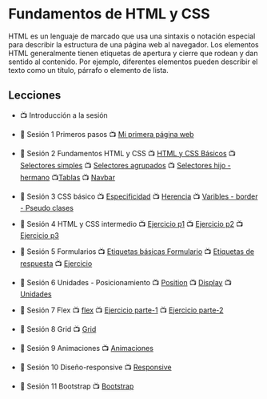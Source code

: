 # Fundamentos de HTML y CSS

HTML es un lenguaje de marcado que usa una sintaxis o notación especial para describir la estructura de una página web al navegador. Los elementos HTML generalmente tienen etiquetas de apertura y cierre que rodean y dan sentido al contenido. Por ejemplo, diferentes elementos pueden describir el texto como un título, párrafo o elemento de lista.

## Lecciones
- :tv: Introducción a la sesión
- :notebook: Sesión 1 Primeros pasos :tv: <a href="https://www.loom.com/share/1f0bbf7b765e4158b601e43f1368d632" target="_blank">Mi primera página web</a>

- :notebook: Sesión 2 Fundamentos HTML y CSS 
:tv: <a href="https://www.loom.com/share/2e7792bb7bf94eee94777aec4f91fa4f" target="_blank">HTML y CSS Básicos</a>
:tv: <a href="https://www.loom.com/share/03758aadbf9d4af5b02f85f8aeaef602" target="_blank">Selectores simples</a>
:tv: <a href="https://www.loom.com/share/7a3cc01083c04254bc33443971ded380" target="_blank">Selectores agrupados</a>
:tv: <a href="https://www.loom.com/share/a52e9b9f851441399ebe5aa1a0d634f1" target="_blank">Selectores hijo - hermano</a>                                                     :tv:<a href="https://www.loom.com/share/a903e828e5d5458e88796c70f9142660" target="_black">Tablas</a>
:tv: <a href="https://www.loom.com/share/18dc06e372a443dba8b5fa8dc557f76d" target="_blank">Navbar</a>

- :notebook: Sesión 3 CSS básico 
:tv: <a href="https://www.loom.com/share/984800113e8445afb35630cb5b4fde0b" target="_blank">Especificidad</a>
:tv: <a href="https://www.loom.com/share/2075f22a7b494beeba75f0e33c69cf10" target="_blank">Herencia</a>
:tv: <a href="https://www.loom.com/share/2a5d263242b94bbf8b8fde2f87e048a5" target="_blank">Varibles - border - Pseudo clases </a>

- :notebook: Sesión 4 HTML y CSS intermedio
:tv: <a href="https://www.loom.com/share/f14d2a6357b44a3bbf56d3d726d1ef81" target="_blank">Ejercicio p1</a>
:tv: <a href="https://www.loom.com/share/a9d886ca25714b4bbdf42121f9021c91" target="_blank">Ejercicio p2</a>
:tv: <a href="https://www.loom.com/share/424049067c8248979e744981a2835deb" target="_blank">Ejercicio p3</a>

- :notebook: Sesión 5 Formularios
:tv: <a href="https://www.loom.com/share/dcc6182b0a224fc781a090efd5905cc6" target="_blank">Etiquetas básicas Formulario</a>
:tv: <a href="https://www.loom.com/share/da39d86ea589449493e6d0a686f357a8" target="_blank">Etiquetas de respuesta</a>
:tv: <a href="#" target="_blank">Ejercicio</a>

- :notebook: Sesión 6 Unidades - Posicionamiento 
:tv: <a href="https://www.loom.com/share/1612a770241b489cbcb888ebd84633bf" target="_blank">Position</a>
:tv: <a href="https://www.loom.com/share/678c8c90d47f4006a97f964a618fc076" target="_blank">Display</a>
:tv: <a href="https://www.loom.com/share/28737b10fbc944698af31bcabed866cf" target="_blank">Unidades</a>

- :notebook: Sesión 7 Flex
:tv: <a href="https://www.loom.com/share/47516a97343e4a6cb008e07d454e6dc9" target="_blank">flex</a>
:tv: <a href="https://www.loom.com/share/90206b8844be428e8f8ff599e8718194" target="_blank">Ejercicio parte-1</a>
:tv: <a href="https://www.loom.com/share/0554dd217eda432ab22b917a95fba740" target="_blank">Ejercicio parte-2</a>

- :notebook: Sesión 8 Grid 
:tv: <a href="https://www.loom.com/share/8ca56763beec4282b59ab50cb004f25c" target="_blank">Grid</a>

- :notebook: Sesión 9 Animaciones 
:tv: <a href="https://www.loom.com/share/c77a019e801c4495bf035b8aac44efd3" target="_blank">Animaciones</a>

- :notebook: Sesión 10 Diseño-responsive 
:tv: <a href="https://www.loom.com/share/23036b1414644783908e5b7a3b62529a" target="_blank">Responsive</a>

- :notebook: Sesión 11 Bootstrap 
:tv: <a href="https://www.loom.com/share/9e4e7f06a95b43eb9b4da835a34b50c3" target="_blank">Bootstrap</a>
